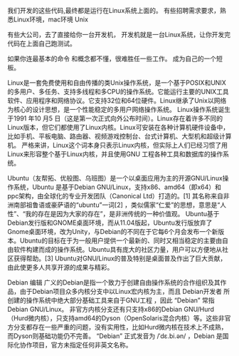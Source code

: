 我们开发的这些代码,最终都是运行在Linux系统上面的。
有些招聘需求要求，熟悉Linux环境，mac环境 Unix

有些大公司，去了直接给你一台开发机，
开发机就是一台Linux系统，让你开发完代码在上面自己跑测试。

如果你连最基本的命令 和概念都不懂，很难胜任一些工作。
成为自己的一个短板。


Linux是一套免费使用和自由传播的类Unix操作系统，是一个基于POSIX和UNIX的多用户、多任务、支持多线程和多CPU的操作系统。它能运行主要的UNIX工具软件、应用程序和网络协议。它支持32位和64位硬件。Linux继承了Unix以网络为核心的设计思想，是一个性能稳定的多用户网络操作系统。
Linux操作系统诞生于1991 年10 月5 日（这是第一次正式向外公布时间）。Linux存在着许多不同的Linux版本，但它们都使用了Linux内核。Linux可安装在各种计算机硬件设备中，比如手机、平板电脑、路由器、视频游戏控制台、台式计算机、大型机和超级计算机。
严格来讲，Linux这个词本身只表示Linux内核，但实际上人们已经习惯了用Linux来形容整个基于Linux内核，并且使用GNU 工程各种工具和数据库的操作系统。


Ubuntu（友帮拓、优般图、乌班图）是一个以桌面应用为主的开源GNU/Linux操作系统，Ubuntu 是基于Debian GNU/Linux，支持x86、amd64（即x64）和ppc架构，由全球化的专业开发团队（Canonical Ltd）打造的。[1] 
其名称来自非洲南部祖鲁语或豪萨语的“ubuntu”一词[2]  ，类似儒家“仁爱”的思想，意思是“人性”、“我的存在是因为大家的存在”，是非洲传统的一种价值观。
Ubuntu基于Debian发行版和GNOME桌面环境，而从11.04版起，Ubuntu发行版放弃了Gnome桌面环境，改为Unity，与Debian的不同在于它每6个月会发布一个新版本。Ubuntu的目标在于为一般用户提供一个最新的、同时又相当稳定的主要由自由软件构建而成的操作系统。Ubuntu具有庞大的社区力量，用户可以方便地从社区获得帮助。[3]  Ubuntu对GNU/Linux的普及特别是桌面普及作出了巨大贡献，由此使更多人共享开源的成果与精彩。


Debian 编辑
广义的Debian是指一个致力于创建自由操作系统的合作组织及其作品，由于Debian项目众多内核分支中以Linux宏内核为主，而且 Debian开发者 所创建的操作系统中绝大部分基础工具来自于GNU工程 ，因此 “Debian” 常指Debian GNU/Linux。
非官方内核分支还有只支持x86的Debian GNU/Hurd（Hurd微内核），只支持amd64的Dyson（OpenSolaris混合内核）等。这些非官方分支都存在一些严重的问题，没有实用性，比如Hurd微内核在技术上不成熟，而Dyson则基础功能仍不完善。
“Debian” 正式发音为 /ˈdɛ.bi.ən/ ，Debian 是国际化协作项目，官方未指定任何非英文名称。